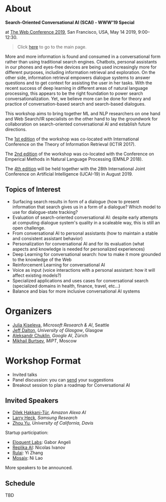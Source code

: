# About

**Search-Oriented Conversational AI (SCAI) - WWW'19 Special**

at [The Web Conference 2019](https://www2019.thewebconf.org/), San Francisco, USA,
May 14 2019, 9:00–12:30.

> Click [here](https://scai.info) to go to the main page.

More and more information is found and consumed in a conversational form
rather than using traditional search engines. Chatbots, personal assistants
in our phones and eyes-free devices are being used increasingly more for
different purposes, including information retrieval and exploration. On the
other side, information retrieval empowers dialogue systems to answer
questions and to get context for assisting the user in her tasks.  With the
recent success of deep learning in different areas of natural language
processing, this appears to be the right foundation to power search
conversationalization. Yet, we believe more can be done for theory and
practice of conversation-based search and search-based dialogues.

This workshop aims to bring together ML and NLP researchers on one hand
and Web Search/IR specialists on the other hand to lay the groundwork for collaboration on search-oriented conversational AI and establish future directions.

The [1st edition](/2017/) of the workshop was co-located with International Conference on the Theory of Information Retrieval (ICTIR 2017).

The [2nd edition](/2018/) of the workshop was co-located with the Conference on Emperical Methods in Natural Language Processing (EMNLP 2018).

The [4th edition](/ijcai2019/) will be held together with the 28th International Joint Conference on Artificial Intelligence (IJCAI-19) in August 2019.

## Topics of Interest
   * Surfacing search results in form of a dialogue (how to present information that search gives us in a form of a dialogue? Which model to use for dialogue-state tracking?
   * Evaluation of search-oriented conversational AI: despite early attempts at computing dialogue system's quality in a scaleable way, this is still an open challenge.
   * From conversational AI to personal assistants (how to maintain a stable and consistent assistant behavior)
   * Personalization for conversational AI and for its evaluation (what aspects and knowledge is needed for personalized experiences)
   * Deep Learning for conversational search: how to make it more grounded to the knowledge of the Web
   * Reinforcement Learning for conversational AI 
   * Voice as input (voice interactions with a personal assistant: how it will affect existing models?)
   * Specialized applications and uses cases for conversational search (specialized domains in health, finance, travel, etc...)
   * Balance and bias for more inclusive conversational AI systems

# Organizers
  * [Julia Kiseleva](http://juliakiseleva.com), *Microsoft Research & AI*, Seattle
  * [Jeff Dalton](http://www.dcs.gla.ac.uk/~jeff/), *University of Glasgow*, Glasgow
  * [Aleksandr Chuklin](https://www.linkedin.com/in/chuklin/), *Google AI*, Zürich
  * [Mikhail Burtsev](https://www.linkedin.com/in/mikhail-burtsev-85a47b9/), *MIPT*, Moscow

# Workshop Format
  * Invited talks
  * Panel discussion: you can [send](https://admin.sli.do/event/soadmtyz/questions) your suggestions
  * Breakout session to plan a roadmap for Conversational AI

## Invited Speakers
  * [Dilek Hakkani-Tür](https://www.linkedin.com/in/dilek-hakkani-tur-9517543/), *Amazon Alexa AI*
  * [Larry Heck](https://www.linkedin.com/in/larryheck/), *Samsung Research*
  * [Zhou Yu](http://zhouyu.cs.ucdavis.edu), *University of California, Davis*

  Startup participation:
  * [Eloquent Labs](https://www.eloquent.ai): Gabor Angeli
  * [Replika AI](https://replika.ai): Nicolas Ivanov
  * [Rulai](https://rul.ai): Yi Zhang
  * [Mosaix](http://www.mosaix.ai): Ni Lao

  More speakers to be announced.

## Schedule
TBD 
